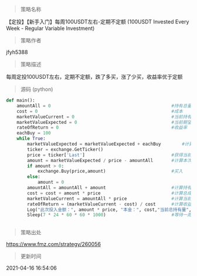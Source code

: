 
> 策略名称

【定投】【新手入门】每周100USDT左右-定期不定额 (100USDT Invested Every Week - Regular Variable Investment)

> 策略作者

jfyh5388

> 策略描述

每周定投100USDT左右，定期不定额，跌了多买，涨了少买，收益率优于定额



> 源码 (python)

``` python
def main():
    amountAll = 0                                              #持有总量
    cost = 0                                                   #成本
    marketValueCurrent = 0                                     #当前持有总市值
    marketValueExpected = 0                                    #当前期望总市值
    rateOfReturn = 0                                           #收益率
    eachBuy = 100
    while True:
        marketValueExpected = marketValueExpected + eachBuy        #计算当前期望总市值
        ticker = exchange.GetTicker()
        price = ticker['Last']                                 #获得当前价格
        amount = marketValueExpected / price - amountAll       #计算本次买入量
        if amount > 0:
            exchange.Buy(price,amount)                         #买入         
        else:
            amount = 0
        amountAll = amountAll + amount                         #计算持有总量
        cost = cost + amount * price                           #计算总成本
        marketValueCurrent = amountAll * price                 #计算当前持有总市值
        rateOfReturn = (marketValueCurrent - cost) / cost      #计算收益率
        Log("此次投入金额：", amount * price, "本金：", cost,"当前总持有量", amountAll,"当前总市值：", marketValueCurrent, "收益率:", rateOfReturn * 100,"%" ,"当前价格:", price, )
        Sleep(7 * 24 * 60 * 60 * 1000)                         #等待一周
                    
```

> 策略出处

https://www.fmz.com/strategy/260056

> 更新时间

2021-04-16 16:54:06
